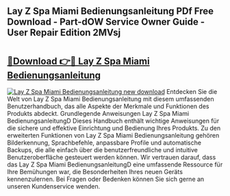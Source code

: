 ## Lay Z Spa Miami Bedienungsanleitung PDf Free Download - Part-dOW Service Owner Guide - User Repair Edition 2MVsj

# <h2><a href="http://df0grs.blite.top/?on=Lay+Z+Spa+Miami+Bedienungsanleitung">🔗Download 👉🔴 Lay Z Spa Miami Bedienungsanleitung</a></h2>

[![Lay Z Spa Miami Bedienungsanleitung new download](https://i.imgur.com/lujVjoI.png)](http://df0grs.blite.top/?on=Lay+Z+Spa+Miami+Bedienungsanleitung)
Entdecken Sie die Welt von Lay Z Spa Miami Bedienungsanleitung mit diesem umfassenden Benutzerhandbuch, das alle Aspekte der Merkmale und Funktionen des Produkts abdeckt. Grundlegende Anweisungen Lay Z Spa Miami BedienungsanleitungD Dieses Handbuch enthält wichtige Anweisungen für die sichere und effektive Einrichtung und Bedienung Ihres Produkts. Zu den erweiterten Funktionen von Lay Z Spa Miami Bedienungsanleitung gehören Bilderkennung, Sprachbefehle, anpassbare Profile und automatische Backups, die alle einfach über die benutzerfreundliche und intuitive Benutzeroberfläche gesteuert werden können. Wir vertrauen darauf, dass das Lay Z Spa Miami BedienungsanleitungD eine umfassende Ressource für Ihre Bemühungen war, die Besonderheiten Ihres neuen Geräts kennenzulernen. Bei Fragen oder Bedenken können Sie sich gerne an unseren Kundenservice wenden.
